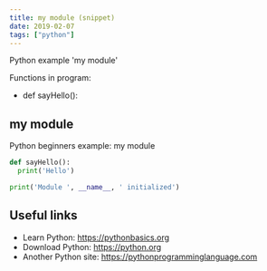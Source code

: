 ```yaml
---
title: my module (snippet)
date: 2019-02-07
tags: ["python"]
---
```

Python example 'my module'

Functions in program: 
* def sayHello():

## my module

Python beginners example: my module

```python
def sayHello():
  print('Hello')

print('Module ', __name__, ' initialized')


```

## Useful links

- Learn Python: https://pythonbasics.org
- Download Python: https://python.org
- Another Python site: https://pythonprogramminglanguage.com
